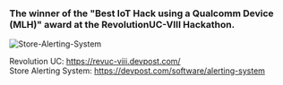 <h3> The winner of the "Best IoT Hack using a Qualcomm Device (MLH)" award at the RevolutionUC-VIII Hackathon. </h3>

![Store-Alerting-System](https://github.com/enguy-hub/store-alerting-system/blob/master/store-alerting-system_photo1.jpg)

Revolution UC: https://revuc-viii.devpost.com/
<br>
Store Alerting System: https://devpost.com/software/alerting-system

